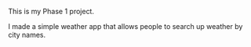 This is my Phase 1 project.

I made a simple weather app that allows people to search up weather by city names.